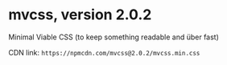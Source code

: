# mvcss, version 2.0.2

Minimal Viable CSS (to keep something readable and über fast)

CDN link: `https://npmcdn.com/mvcss@2.0.2/mvcss.min.css`